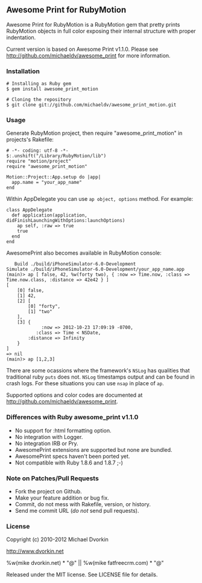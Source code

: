 ## Awesome Print for RubyMotion ##
Awesome Print for RubyMotion is a RubyMotion gem that pretty prints RubyMotion objects in full color
exposing their internal structure with proper indentation.

Current version is based on Awesome Print v1.1.0. Please see http://github.com/michaeldv/awesome_print
for more information.

### Installation ###
    # Installing as Ruby gem
    $ gem install awesome_print_motion

    # Cloning the repository
    $ git clone git://github.com/michaeldv/awesome_print_motion.git

### Usage ###
Generate RubyMotion project, then require "awesome_print_motion" in projects's Rakefile:

    # -*- coding: utf-8 -*-
    $:.unshift("/Library/RubyMotion/lib")
    require "motion/project"
    require "awesome_print_motion"

    Motion::Project::App.setup do |app|
      app.name = "your_app_name"
    end

Within AppDelegate you can use <code>ap object, options</code> method. For example:

    class AppDelegate
      def application(application, didFinishLaunchingWithOptions:launchOptions)
        ap self, :raw => true
        true
      end
    end

AwesomePrint also becomes available in RubyMotion console:

       Build ./build/iPhoneSimulator-6.0-Development
    Simulate ./build/iPhoneSimulator-6.0-Development/your_app_name.app
    (main)> ap [ false, 42, %w(forty two), { :now => Time.now, :class => Time.now.class, :distance => 42e42 } ]
    [
        [0] false,
        [1] 42,
        [2] [
            [0] "forty",
            [1] "two"
        ],
        [3] {
                 :now => 2012-10-23 17:09:19 -0700,
               :class => Time < NSDate,
            :distance => Infinity
        }
    ]
    => nil
    (main)> ap [1,2,3]

There are some ocassions where the framework's `NSLog` has qualities that traditional ruby `puts` does not.  `NSLog` timestamps output and can be found in crash logs.  For these situations you can use `nsap` in place of `ap`.

Supported options and color codes are documented at http://github.com/michaeldv/awesome_print. 

### Differences with Ruby awesome_print v1.1.0 ###
* No support for :html formatting option.
* No integration with Logger.
* No integration IRB or Pry.
* AwesomePrint extensions are supported but none are bundled.
* AwesomePrint specs haven't been ported yet.
* Not compatible with Ruby 1.8.6 and 1.8.7 ;-)


### Note on Patches/Pull Requests ###
* Fork the project on Github.
* Make your feature addition or bug fix.
* Commit, do not mess with Rakefile, version, or history.
* Send me commit URL (*do not* send pull requests).

### License ###
Copyright (c) 2010-2012 Michael Dvorkin

http://www.dvorkin.net

%w(mike dvorkin.net) * "@" || %w(mike fatfreecrm.com) * "@"

Released under the MIT license. See LICENSE file for details.

